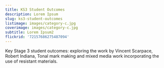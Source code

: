 ```yaml
---
title: KS3 Student Outcomes
description: Lorem Ipsum
slug: ks3-student-outcomes
listimage: images/category-c.jpg
coverimage: images/category-c.jpg
subtitle: Lorem Ipsum2
flickrid: '72157686275487094'
---
```

Key Stage 3 student outcomes: exploring the work by Vincent Scarpace, Robert Indiana, Tonal mark making and mixed media work incorporating the use of resistant materials.
